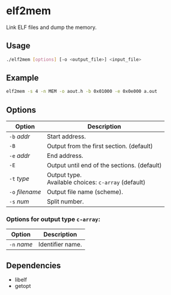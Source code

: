 # elf2mem
Link ELF files and dump the memory.

## Usage
```sh
./elf2mem [options] [-o <output_file>] <input_file> 
```

## Example
```sh
elf2mem -s 4 -n MEM -o aout.h -b 0x01000 -e 0x0e000 a.out
```

## Options
| Option          | Description                                            |
| --------------- | ------------------------------------------------------ |
| `-b` _addr_     | Start address.                                         |
| `-B`            | Output from the first section. (default)               |
| `-e` _addr_     | End address.                                           |
| `-E`            | Output until end of the sections. (default)            |
| `-t` _type_     | Output type. <br> Available choices: `c-array` (default) |
| `-o` _filename_ | Output file name (scheme).                             |
| `-s` _num_      | Split number.                                          |

### Options for output type `c-array`:
| Option          | Description                                            |
| --------------- | ------------------------------------------------------ |
| `-n` _name_     | Identifier name.                                       |

## Dependencies
- libelf
- getopt
